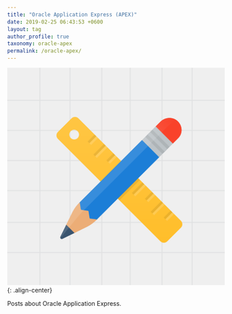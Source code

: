 ```yaml
---
title: "Oracle Application Express (APEX)"
date: 2019-02-25 06:43:53 +0600
layout: tag
author_profile: true
taxonomy: oracle-apex
permalink: /oracle-apex/
---
```


![Oracle APEX Logo](/assets/images/oracle-apex-logo.svg){: .align-center}

<!-- TODO: Explain why I like APEX and a little bit of my history with it -->
Posts about Oracle Application Express.
